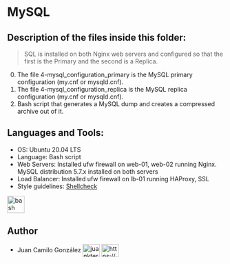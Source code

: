 # MySQL

## Description of the files inside this folder:

> SQL is installed on both Nginx web servers and configured so that the first is the Primary and the second is a Replica.

0. The file 4-mysql_configuration_primary is the MySQL primary configuration (my.cnf or mysqld.cnf).
1. The file 4-mysql_configuration_replica is the MySQL replica configuration (my.cnf or mysqld.cnf).
2. Bash script that generates a MySQL dump and creates a compressed archive out of it.

## Languages and Tools:

- OS: Ubuntu 20.04 LTS
- Language: Bash script
- Web Servers: Installed ufw firewall on web-01, web-02 running Nginx. MySQL distribution 5.7.x installed on both servers
- Load Balancer: Installed ufw firewall on lb-01 running HAProxy, SSL
- Style guidelines: [Shellcheck](https://github.com/koalaman/shellcheck)

<p align="left"> <a href="https://www.gnu.org/software/bash/" target="_blank" rel="noreferrer"> <img src="https://github.com/odb/official-bash-logo/blob/master/assets/Logos/Icons/SVG/48x48_white.svg" alt="bash" width="40" height="40"/> </a> </p>


## Author

- Juan Camilo González <a href="https://twitter.com/juankter" target="blank"><img align="center" src="https://raw.githubusercontent.com/rahuldkjain/github-profile-readme-generator/master/src/images/icons/Social/twitter.svg" alt="juankter" height="30" width="40" /></a>
<a href="https://bit.ly/2MBNR0t" target="blank"><img align="center" src="https://raw.githubusercontent.com/rahuldkjain/github-profile-readme-generator/master/src/images/icons/Social/linked-in-alt.svg" alt="https://bit.ly/2mbnr0t" height="30" width="40" /></a>
